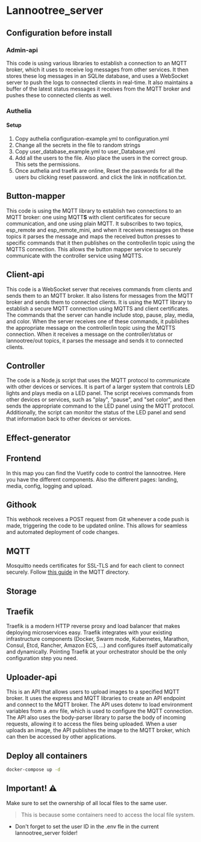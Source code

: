 # Lannootree_server

## Configuration before install

### Admin-api

This code is using various libraries to establish a connection to an MQTT broker, which it uses to receive log messages from other services. It then stores these log messages in an SQLite database, and uses a WebSocket server to push the logs to connected clients in real-time. It also maintains a buffer of the latest status messages it receives from the MQTT broker and pushes these to connected clients as well.

### Authelia

#### Setup

1. Copy authelia configuration-example.yml to configuration.yml
2. Change all the secrets in the file to random strings
3. Copy user_database_example.yml to user_Database.yml
4. Add all the users to the file. Also place the users in the correct group. This sets the permissions.
5. Once authelia and traefik are online, Reset the passwords for all the users bu clicking reset password. and click the link in notification.txt.

## Button-mapper

This code is using the MQTT library to establish two connections to an MQTT broker: one using MQTT**S** with client certificates for secure communication, and one using plain MQTT. It subscribes to two topics, esp_remote and esp_remote_mini, and when it receives messages on these topics it parses the message and maps the received button presses to specific commands that it then publishes on the controller/in topic using the MQTTS connection. This allows the button mapper service to securely communicate with the controller service using MQTTS.

## Client-api

This code is a WebSocket server that receives commands from clients and sends them to an MQTT broker. It also listens for messages from the MQTT broker and sends them to connected clients. It is using the MQTT library to establish a secure MQTT connection using MQTTS and client certificates. The commands that the server can handle include stop, pause, play, media, and color. When the server receives one of these commands, it publishes the appropriate message on the controller/in topic using the MQTTS connection. When it receives a message on the controller/status or lannootree/out topics, it parses the message and sends it to connected clients.

## Controller

The code is a Node.js script that uses the MQTT protocol to communicate with other devices or services. It is part of a larger system that controls LED lights and plays media on a LED panel. The script receives commands from other devices or services, such as "play", "pause", and "set color", and then sends the appropriate command to the LED panel using the MQTT protocol. Additionally, the script can monitor the status of the LED panel and send that information back to other devices or services.

## Effect-generator

## Frontend

In this map you can find the Vuetify code to control the lannootree. Here you have the different components. Also the different pages: landing, media, config, logging and upload.

## Githook

This webhook receives a POST request from Git whenever a code push is made, triggering the code to be updated online. This allows for seamless and automated deployment of code changes.

## MQTT

Mosquitto needs certificates for SSL-TLS and for each client to connect securely.
Follow [this guide](mqtt/README.md) in the MQTT directory.

## Storage

## Traefik

Traefik is a modern HTTP reverse proxy and load balancer that makes deploying microservices easy. Traefik integrates with your existing infrastructure components (Docker, Swarm mode, Kubernetes, Marathon, Consul, Etcd, Rancher, Amazon ECS, ...) and configures itself automatically and dynamically. Pointing Traefik at your orchestrator should be the only configuration step you need.

## Uploader-api

This is an API that allows users to upload images to a specified MQTT broker. It uses the express and MQTT libraries to create an API endpoint and connect to the MQTT broker. The API uses dotenv to load environment variables from a .env file, which is used to configure the MQTT connection. The API also uses the body-parser library to parse the body of incoming requests, allowing it to access the files being uploaded. When a user uploads an image, the API publishes the image to the MQTT broker, which can then be accessed by other applications.

## Deploy all containers

```bash
docker-compose up -d
```

## Important! ⚠️

Make sure to set the ownership of all local files to the same user.

> This is because some containers need to access the local file system.

* Don't forget to set the user ID in the .env fle in the current lannootree_server folder!
